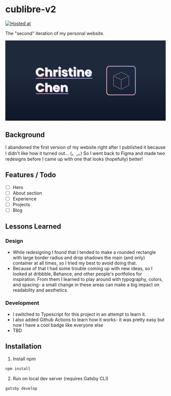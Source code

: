 # cublibre-v2

[![Hosted at](https://img.shields.io/badge/hosted%20at-cublibre.github.io%2Fpersonal--v2-blue)](https://cublibre.github.io/personal-v2/)

The "second" iteration of my personal website.

![Banner image](./src/images/banner.png)

## Background

I abandoned the first version of my website right after I published it because I didn't like how it turned out... (。\_。)
So I went back to Figma and made two redesigns before I came up with one that looks (hopefully) better!

## Features / Todo

- [ ] Hero
- [ ] About section
- [ ] Experience
- [ ] Projects
- [ ] Blog

## Lessons Learned

### Design

- While redesigning I found that I tended to make a rounded rectangle with large border
  radius and drop shadows the main (and only) container at all times, so I tried my best
  to avoid doing that.
- Because of that I had some trouble coming up with new ideas, so I looked at dribbble,
  Behance, and other people's portfolios for inspiration. From them I learned to play
  around with typography, colors, and spacing- a small change in these areas can make a
  big impact on readability and aesthetics.

### Development

- I switched to Typescript for this project in an attempt to learn it.
- I also added Github Actions to learn how it works- it was pretty easy but now I have a
  cool badge like everyone else
- TBD

## Installation

1. Install npm

```bash
npm install
```

2. Run on local dev server (requires Gatsby CLI)

```
gatsby develop
```
